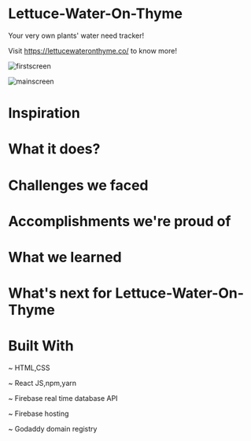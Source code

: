  # Lettuce-Water-On-Thyme # 
Your very own plants' water need tracker!

Visit https://lettucewateronthyme.co/ to know more!

![firstscreen](https://user-images.githubusercontent.com/69161722/122653936-c9a70380-d165-11eb-91fb-a11b2c579475.jpg)


![mainscreen](https://user-images.githubusercontent.com/69161722/122653943-d166a800-d165-11eb-9728-1a1a078add40.jpg)

# Inspiration #
 

# What it does? #


# Challenges we faced #


# Accomplishments we're proud of #


# What we learned #


# What's next for Lettuce-Water-On-Thyme #


# Built With #
~ HTML,CSS

~ React JS,npm,yarn

~ Firebase real time database API

~ Firebase hosting

~ Godaddy domain registry


 
